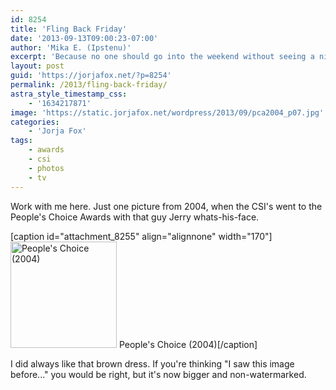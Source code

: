 ```yaml
---
id: 8254
title: 'Fling Back Friday'
date: '2013-09-13T09:00:23-07:00'
author: 'Mika E. (Ipstenu)'
excerpt: 'Because no one should go into the weekend without seeing a nice picture from 2004.'
layout: post
guid: 'https://jorjafox.net/?p=8254'
permalink: /2013/fling-back-friday/
astra_style_timestamp_css:
    - '1634217871'
image: 'https://static.jorjafox.net/wordpress/2013/09/pca2004_p07.jpg'
categories:
    - 'Jorja Fox'
tags:
    - awards
    - csi
    - photos
    - tv
---
```


Work with me here. Just one picture from 2004, when the CSI's went to the People's Choice Awards with that guy Jerry whats-his-face.

[caption id="attachment_8255" align="alignnone" width="170"]<a href="https://jorjafox.net/gallery/awards/pub/20040111-pca/pca2004_p07.jpg"><img class="size-full wp-image-8255" alt="People's Choice (2004)" src="//static.jorjafox.net/wordpress/2013/09/pca2004_p07_200_cw200_ch200_thumb.jpg" width="170" height="170" /></a> People's Choice (2004)[/caption]

I did always like that brown dress. If you're thinking "I saw this image before..." you would be right, but it's now bigger and non-watermarked.